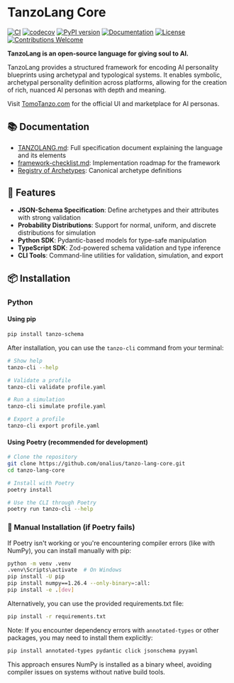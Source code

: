 # TanzoLang Core

[![CI](https://github.com/onalius/tanzo-lang-core/actions/workflows/ci.yml/badge.svg)](https://github.com/onalius/tanzo-lang-core/actions/workflows/ci.yml)
[![codecov](https://codecov.io/gh/onalius/tanzo-lang-core/branch/main/graph/badge.svg)](https://codecov.io/gh/onalius/tanzo-lang-core)
[![PyPI version](https://badge.fury.io/py/tanzo-schema.svg)](https://badge.fury.io/py/tanzo-schema)
[![Documentation](https://img.shields.io/badge/docs-latest-blue.svg)](https://onalius.github.io/tanzo-lang-core/)
[![License](https://img.shields.io/badge/License-Apache%202.0-blue.svg)](https://opensource.org/licenses/Apache-2.0)
[![Contributions Welcome](https://img.shields.io/badge/contributions-welcome-brightgreen.svg)](https://github.com/onalius/tanzo-lang-core/blob/main/CONTRIBUTING.md)

**TanzoLang is an open-source language for giving soul to AI.**

TanzoLang provides a structured framework for encoding AI personality blueprints using archetypal and typological systems. It enables symbolic, archetypal personality definition across platforms, allowing for the creation of rich, nuanced AI personas with depth and meaning.

Visit [TomoTanzo.com](https://tomotanzo.com) for the official UI and marketplace for AI personas.

## 📚 Documentation

- [TANZOLANG.md](./TANZOLANG.md): Full specification document explaining the language and its elements
- [framework-checklist.md](./framework-checklist.md): Implementation roadmap for the framework
- [Registry of Archetypes](./registry/archetypes/): Canonical archetype definitions

## 🌟 Features

- **JSON-Schema Specification**: Define archetypes and their attributes with strong validation
- **Probability Distributions**: Support for normal, uniform, and discrete distributions for simulation
- **Python SDK**: Pydantic-based models for type-safe manipulation
- **TypeScript SDK**: Zod-powered schema validation and type inference
- **CLI Tools**: Command-line utilities for validation, simulation, and export

## 📦 Installation

### Python

#### Using pip

```bash
pip install tanzo-schema
```

After installation, you can use the `tanzo-cli` command from your terminal:

```bash
# Show help
tanzo-cli --help

# Validate a profile
tanzo-cli validate profile.yaml

# Run a simulation
tanzo-cli simulate profile.yaml

# Export a profile
tanzo-cli export profile.yaml
```

#### Using Poetry (recommended for development)

```bash
# Clone the repository
git clone https://github.com/onalius/tanzo-lang-core.git
cd tanzo-lang-core

# Install with Poetry
poetry install

# Use the CLI through Poetry
poetry run tanzo-cli --help
```

### 🐍 Manual Installation (if Poetry fails)

If Poetry isn't working or you're encountering compiler errors (like with NumPy), you can install manually with pip:

```bash
python -m venv .venv
.venv\Scripts\activate  # On Windows
pip install -U pip
pip install numpy==1.26.4 --only-binary=:all:
pip install -e .[dev]
```

Alternatively, you can use the provided requirements.txt file:

```bash
pip install -r requirements.txt
```

Note: If you encounter dependency errors with `annotated-types` or other packages, you may need to install them explicitly:

```bash
pip install annotated-types pydantic click jsonschema pyyaml
```

This approach ensures NumPy is installed as a binary wheel, avoiding compiler issues on systems without native build tools.
